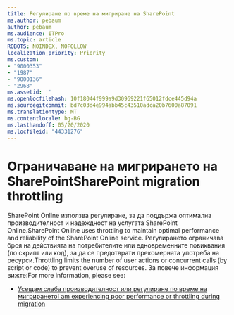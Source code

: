 ```yaml
---
title: Регулиране по време на мигриране на SharePoint
ms.author: pebaum
author: pebaum
ms.audience: ITPro
ms.topic: article
ROBOTS: NOINDEX, NOFOLLOW
localization_priority: Priority
ms.custom:
- "9000353"
- "1987"
- "9000136"
- "2968"
ms.assetid: ''
ms.openlocfilehash: 10f18044f999a9d30969221f65012fdce445d94a
ms.sourcegitcommit: bd7c03d4e994abb45c43510adca20b7600a87091
ms.translationtype: MT
ms.contentlocale: bg-BG
ms.lasthandoff: 05/20/2020
ms.locfileid: "44331276"
---
```

# <a name="sharepoint-migration-throttling"></a><span data-ttu-id="faf22-102">Ограничаване на мигрирането на SharePoint</span><span class="sxs-lookup"><span data-stu-id="faf22-102">SharePoint migration throttling</span></span>

<span data-ttu-id="faf22-103">SharePoint Online използва регулиране, за да поддържа оптимална производителност и надеждност на услугата SharePoint Online.</span><span class="sxs-lookup"><span data-stu-id="faf22-103">SharePoint Online uses throttling to maintain optimal performance and reliability of the SharePoint Online service.</span></span> <span data-ttu-id="faf22-104">Регулирането ограничава броя на действията на потребителите или едновременните повиквания (по скрипт или код), за да се предотврати прекомерната употреба на ресурси.</span><span class="sxs-lookup"><span data-stu-id="faf22-104">Throttling limits the number of user actions or concurrent calls (by script or code) to prevent overuse of resources.</span></span> <span data-ttu-id="faf22-105">За повече информация вижте:</span><span class="sxs-lookup"><span data-stu-id="faf22-105">For more information, please see:</span></span>

- [<span data-ttu-id="faf22-106">Усещам слаба производителност или регулиране по време на мигрирането</span><span class="sxs-lookup"><span data-stu-id="faf22-106">I am experiencing poor performance or throttling during migration</span></span>](https://docs.microsoft.com/sharepointmigration/sharepoint-online-and-onedrive-migration-speed#faq-and-troubleshooting)
